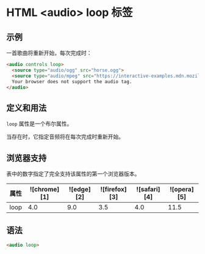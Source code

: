 HTML \<audio> loop 标签
===

## 示例

一首歌曲将重新开始，每次完成时：

```html idoc:preview
<audio controls loop>
  <source type="audio/ogg" src="horse.ogg">
  <source type="audio/mpeg" src="https://interactive-examples.mdn.mozilla.net/media/cc0-audio/t-rex-roar.mp3">
  Your browser does not support the audio tag.
</audio>
```

## 定义和用法

`loop` 属性是一个布尔属性。

当存在时，它指定音频将在每次完成时重新开始。

## 浏览器支持

表中的数字指定了完全支持该属性的第一个浏览器版本。

| 属性 | ![chrome][1] | ![edge][2] | ![firefox][3] | ![safari][4] | ![opera][5] |
| ---- | ---- | ---- | ---- | ---- | ---- |
| loop      | 4.0 | 9.0 | 3.5 | 4.0 | 11.5 |
<!--rehype:style=width: 100%; display: inline-table;-->

## 语法

```html
<audio loop>
```